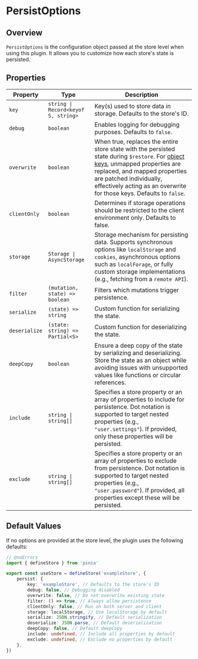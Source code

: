 # PersistOptions
## Overview

`PersistOptions` is the configuration object passed at the store level when using this plugin. It allows you to customize how each store's state is persisted.

## Properties

| Property      | Type                                | Description                                                                                                                                                                                                                                                                                                         |
|---------------|-------------------------------------|---------------------------------------------------------------------------------------------------------------------------------------------------------------------------------------------------------------------------------------------------------------------------------------------------------------------|
| `key`         | `string \| Record<keyof S, string>` | Key(s) used to store data in storage. Defaults to the store's ID.                                                                                                                                                                                                                                                   |
| `debug`       | `boolean`                           | Enables logging for debugging purposes. Defaults to `false`.                                                                                                                                                                                                                                                        |
| `overwrite`   | `boolean`                           | When true, replaces the entire store state with the persisted state during `$restore`. For [object keys](/guide/advance-usage.md#object-key-persistence), unmapped properties are replaced, and mapped properties are patched individually, effectively acting as an overwrite for those keys. Defaults to `false`. |
| `clientOnly`  | `boolean`                           | Determines if storage operations should be restricted to the client environment only. Defaults to false.                                                                                                                                                                                                            |
| `storage`     | `Storage \| AsyncStorage`           | Storage mechanism for persisting data. Supports synchronous options like `localStorage` and `cookies`, asynchronous options such as `localForage`, or fully custom storage implementations (e.g., fetching from a `remote API`).                                                                                    |
| `filter`      | `(mutation, state) => boolean`      | Filters which mutations trigger persistence.                                                                                                                                                                                                                                                                        |
| `serialize`   | `(state) => string`                 | Custom function for serializing the state.                                                                                                                                                                                                                                                                          |
| `deserialize` | `(state: string) => Partial<S>`     | Custom function for deserializing the state.                                                                                                                                                                                                                                                                        |
| `deepCopy`    | `boolean`                           | Ensure a deep copy of the state by serializing and deserializing. Store the state as an object while avoiding issues with unsupported values like functions or circular references.                                                                                                                                 |
| `include`     | `string \| string[]`                | Specifies a store property or an array of properties to include for persistence. Dot notation is supported to target nested properties (e.g., `"user.settings"`). If provided, only these properties will be persisted.                                                                                             |
| `exclude`     | `string \| string[]`                | Specifies a store property or an array of properties to exclude from persistence. Dot notation is supported to target nested properties (e.g., `"user.password"`). If provided, all properties except these will be persisted.                                                                                      |

## Default Values

If no options are provided at the store level, the plugin uses the following defaults:

```ts twoslash
// @noErrors
import { defineStore } from 'pinia'

export const useStore = defineStore('exampleStore', {
	persist: {
		key: 'exampleStore', // Defaults to the store's ID
		debug: false, // Debugging disabled
		overwrite: false, // Do not overwrite existing state
		filter: () => true, // Always allow persistence
		clientOnly: false, // Run on both server and client
		storage: localStorage, // Use localStorage by default
		serialize: JSON.stringify, // Default serialization
		deserialize: JSON.parse, // Default deserialization
		deepCopy: false, // Default deepCopy
		include: undefined, // Include all properties by default
		exclude: undefined, // Exclude no properties by default
	},
})
```
